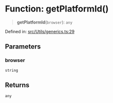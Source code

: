 # Function: getPlatformId()

> **getPlatformId**(`browser`): `any`

Defined in: [src/Utils/generics.ts:29](https://github.com/Fokusdotid/Baileys/blob/b457796e9982984bfe7323cdd6fea8bc613c4ed0/src/Utils/generics.ts#L29)

## Parameters

### browser

`string`

## Returns

`any`
